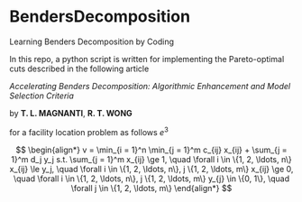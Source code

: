 <head>
    <script src="https://cdn.mathjax.org/mathjax/latest/MathJax.js?config=TeX-AMS-MML_HTMLorMML" type="text/javascript"></script>
    <script type="text/x-mathjax-config">
        MathJax.Hub.Config({
            tex2jax: {
            skipTags: ['script', 'noscript', 'style', 'textarea', 'pre'],
            inlineMath: [['$','$']]
            }
        });
    </script>
</head>

# BendersDecomposition
Learning Benders Decomposition by Coding


In this repo, a python script is written for implementing the Pareto-optimal cuts described in the following article

*Accelerating Benders Decomposition: Algorithmic Enhancement and Model Selection Criteria*

by **T. L. MAGNANTI**, **R. T. WONG**

for a facility location problem as follows $e^3$

$$
\begin{align*}
 v = \min_{i = 1}^n \min_{j = 1}^m c_{ij} x_{ij} + \sum_{j = 1}^m d_j y_j
 s.t. \sum_{j = 1}^m x_{ij} \ge 1, \quad \forall i \in \{1, 2, \ldots, n\}
      x_{ij} \le y_j, \quad \forall i \in \{1, 2, \ldots, n\}, j \{1, 2, \ldots, m\}
      x_{ij} \ge 0, \quad \forall i \in \{1, 2, \ldots, n\}, j \{1, 2, \ldots, m\}
      y_{j} \in \{0, 1\}, \quad \forall j \in \{1, 2, \ldots, m\}
\end{align*}
$$
